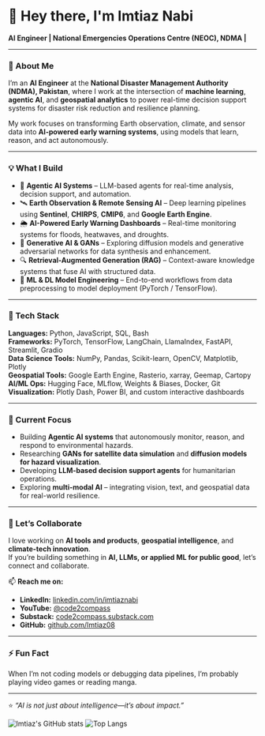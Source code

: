 # 👋 Hey there, I'm Imtiaz Nabi  
**AI Engineer | National Emergencies Operations Centre (NEOC), NDMA |**

---

### 🚀 About Me
I’m an **AI Engineer** at the **National Disaster Management Authority (NDMA), Pakistan**, where I work at the intersection of **machine learning**, **agentic AI**, and **geospatial analytics** to power real-time decision support systems for disaster risk reduction and resilience planning.

My work focuses on transforming Earth observation, climate, and sensor data into **AI-powered early warning systems**, using models that learn, reason, and act autonomously.

---

### 💡 What I Build
- 🤖 **Agentic AI Systems** – LLM-based agents for real-time analysis, decision support, and automation.  
- 🛰️ **Earth Observation & Remote Sensing AI** – Deep learning pipelines using **Sentinel**, **CHIRPS**, **CMIP6**, and **Google Earth Engine**.  
- 🌦️ **AI-Powered Early Warning Dashboards** – Real-time monitoring systems for floods, heatwaves, and droughts.  
- 🧬 **Generative AI & GANs** – Exploring diffusion models and generative adversarial networks for data synthesis and enhancement.  
- 🔍 **Retrieval-Augmented Generation (RAG)** – Context-aware knowledge systems that fuse AI with structured data.  
- 🧩 **ML & DL Model Engineering** – End-to-end workflows from data preprocessing to model deployment (PyTorch / TensorFlow).  

---

### 🧰 Tech Stack
**Languages:** Python, JavaScript, SQL, Bash  
**Frameworks:** PyTorch, TensorFlow, LangChain, LlamaIndex, FastAPI, Streamlit, Gradio  
**Data Science Tools:** NumPy, Pandas, Scikit-learn, OpenCV, Matplotlib, Plotly  
**Geospatial Tools:** Google Earth Engine, Rasterio, xarray, Geemap, Cartopy  
**AI/ML Ops:** Hugging Face, MLflow, Weights & Biases, Docker, Git  
**Visualization:** Plotly Dash, Power BI, and custom interactive dashboards  

---

### 🧠 Current Focus
- Building **Agentic AI systems** that autonomously monitor, reason, and respond to environmental hazards.  
- Researching **GANs for satellite data simulation** and **diffusion models for hazard visualization**.  
- Developing **LLM-based decision support agents** for humanitarian operations.  
- Exploring **multi-modal AI** – integrating vision, text, and geospatial data for real-world resilience.

---

### 🤝 Let’s Collaborate
I love working on **AI tools and products**, **geospatial intelligence**, and **climate-tech innovation**.  
If you’re building something in **AI, LLMs, or applied ML for public good**, let’s connect and collaborate.

📫 **Reach me on:**  
- **LinkedIn:** [linkedin.com/in/imtiaznabi](https://linkedin.com/in/imtiaznabi)  
- **YouTube:** [@code2compass](https://www.youtube.com/@code2compass)  
- **Substack:** [code2compass.substack.com](https://code2compass.substack.com)  
- **GitHub:** [github.com/Imtiaz08](https://github.com/Imtiaz08)  

---

### ⚡ Fun Fact
When I’m not coding models or debugging data pipelines, I’m probably playing video games or reading manga.

---

⭐️ *“AI is not just about intelligence—it’s about impact.”*

![Imtiaz's GitHub stats](https://github-readme-stats.vercel.app/api?username=ImtiazNDMA&show_icons=true&theme=shades-of-purple)
![Top Langs](https://github-readme-stats.vercel.app/api/top-langs/?username=ImtiazNDMA&layout=donut&theme=shades-of-purple)


